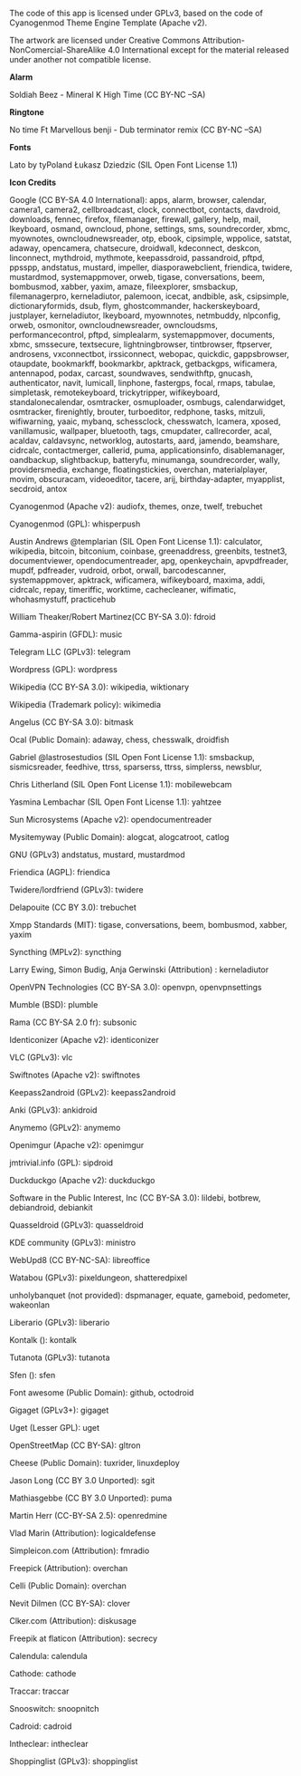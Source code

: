 The code of this app is licensed under GPLv3, based on the code of Cyanogenmod Theme Engine Template (Apache v2).

The artwork are licensed under Creative Commons Attribution-NonComercial-ShareAlike 4.0 International except for the material released under another not compatible license.

**Alarm**

Soldiah Beez - Mineral K High Time (CC BY-NC –SA)

**Ringtone**

No time Ft Marvellous benji - Dub terminator remix (CC BY-NC –SA)

**Fonts**

Lato by tyPoland Łukasz Dziedzic (SIL Open Font License 1.1)

**Icon Credits**

Google (CC BY-SA 4.0 International): apps, alarm, browser, calendar, camera1, camera2, cellbroadcast, clock, connectbot, contacts, davdroid, downloads, fennec, firefox, filemanager, firewall, gallery, help, mail, lkeyboard, osmand, owncloud, phone, settings, sms, soundrecorder, xbmc, myownotes, owncloudnewsreader, otp, ebook, cipsimple, wppolice, satstat, adaway, opencamera, chatsecure, droidwall, kdeconnect, deskcon, linconnect, mythdroid, mythmote, keepassdroid, passandroid, pftpd, ppsspp, andstatus, mustard, impeller, diasporawebclient, friendica, twidere, mustardmod, systemappmover, orweb, tigase, conversations, beem, bombusmod, xabber, yaxim, amaze, fileexplorer, smsbackup, filemanagerpro, kerneladiutor, palemoon, icecat, andbible, ask, csipsimple, dictionaryformids, dsub, flym, ghostcommander, hackerskeyboard, justplayer, kerneladiutor, lkeyboard, myownnotes, netmbuddy, nlpconfig, orweb, osmonitor, owncloudnewsreader, owncloudsms, performancecontrol, pftpd, simplealarm, systemappmover, documents, xbmc, smssecure, textsecure, lightningbrowser, tintbrowser, ftpserver, androsens, vxconnectbot, irssiconnect, webopac, quickdic, gappsbrowser, otaupdate, bookmarkff, bookmarkbr, apktrack, getbackgps, wificamera, antennapod, podax, carcast, soundwaves, sendwithftp, gnucash, authenticator, navit, lumicall, linphone, fastergps, focal, rmaps, tabulae, simpletask, remotekeyboard, trickytripper, wifikeyboard, standalonecalendar, osmtracker, osmuploader, osmbugs, calendarwidget, osmtracker, firenightly, brouter, turboeditor, redphone, tasks, mitzuli, wifiwarning, yaaic, mybanq, schessclock, chesswatch, lcamera, xposed, vanillamusic, wallpaper, bluetooth, tags, cmupdater, callrecorder, acal, acaldav, caldavsync, networklog, autostarts, aard, jamendo, beamshare, cidrcalc, contactmerger, callerid, puma, applicationsinfo, disablemanager, oandbackup, slightbackup, batteryfu, minumanga, soundrecorder, wally, providersmedia, exchange, floatingstickies, overchan, materialplayer, movim, obscuracam, videoeditor, tacere, arij, birthday-adapter, myapplist, secdroid, antox

Cyanogenmod (Apache v2): audiofx, themes, onze, twelf, trebuchet

Cyanogenmod (GPL): whisperpush

Austin Andrews @templarian (SIL Open Font License 1.1): calculator, wikipedia, bitcoin, bitconium, coinbase, greenaddress, greenbits, testnet3, documentviewer, opendocumentreader, apg, openkeychain, apvpdfreader, mupdf, pdfreader, vudroid, orbot, orwall, barcodescanner, systemappmover, apktrack, wificamera, wifikeyboard, maxima, addi, cidrcalc, repay, timeriffic, worktime, cachecleaner, wifimatic, whohasmystuff, practicehub

William Theaker/Robert Martinez(CC BY-SA 3.0): fdroid

Gamma-aspirin (GFDL): music

Telegram LLC (GPLv3): telegram

Wordpress (GPL): wordpress

Wikipedia (CC BY-SA 3.0): wikipedia, wiktionary

Wikipedia (Trademark policy): wikimedia

Angelus (CC BY-SA 3.0): bitmask

Ocal (Public Domain): adaway, chess, chesswalk, droidfish

Gabriel @lastrosestudios (SIL Open Font License 1.1): smsbackup, sismicsreader, feedhive, ttrss, sparserss, ttrss, simplerss, newsblur,

Chris Litherland (SIL Open Font License 1.1): mobilewebcam

Yasmina Lembachar (SIL Open Font License 1.1): yahtzee

Sun Microsystems (Apache v2): opendocumentreader

Mysitemyway (Public Domain): alogcat, alogcatroot, catlog

GNU (GPLv3) andstatus, mustard, mustardmod

Friendica (AGPL): friendica

Twidere/lordfriend (GPLv3): twidere

Delapouite (CC BY 3.0): trebuchet

Xmpp Standards (MIT): tigase, conversations, beem, bombusmod, xabber, yaxim

Syncthing (MPLv2): syncthing

Larry Ewing, Simon Budig, Anja Gerwinski (Attribution) : kerneladiutor

OpenVPN Technologies (CC BY-SA 3.0): openvpn, openvpnsettings

Mumble (BSD): plumble

Rama (CC BY-SA 2.0 fr): subsonic

Identiconizer (Apache v2): identiconizer

VLC (GPLv3): vlc

Swiftnotes (Apache v2): swiftnotes

Keepass2android (GPLv2): keepass2android

Anki (GPLv3): ankidroid

Anymemo (GPLv2): anymemo

Openimgur (Apache v2): openimgur

jmtrivial.info (GPL): sipdroid

Duckduckgo (Apache v2): duckduckgo

Software in the Public Interest, Inc (CC BY-SA 3.0): lildebi, botbrew, debiandroid, debiankit

Quasseldroid (GPLv3): quasseldroid

KDE community (GPLv3): ministro

WebUpd8 (CC BY-NC-SA): libreoffice

Watabou (GPLv3): pixeldungeon, shatteredpixel

unholybanquet (not provided): dspmanager, equate, gameboid, pedometer, wakeonlan

Liberario (GPLv3): liberario

Kontalk (): kontalk

Tutanota (GPLv3): tutanota

Sfen (): sfen

Font awesome (Public Domain): github, octodroid

Gigaget (GPLv3+): gigaget

Uget (Lesser GPL): uget

OpenStreetMap (CC BY-SA): gltron

Cheese (Public Domain): tuxrider, linuxdeploy

Jason Long (CC BY 3.0 Unported): sgit

Mathiasgebbe (CC BY 3.0 Unported): puma

Martin Herr (CC-BY-SA 2.5): openredmine

Vlad Marin (Attribution): logicaldefense

Simpleicon.com (Attribution): fmradio

Freepick (Attribution): overchan

Celli (Public Domain): overchan

Nevit Dilmen (CC BY-SA): clover

Clker.com (Attribution): diskusage

Freepik at flaticon (Attribution): secrecy

Calendula: calendula

Cathode: cathode

Traccar: traccar

Snooswitch: snoopnitch

Cadroid: cadroid

Intheclear: intheclear

Shoppinglist (GPLv3): shoppinglist

